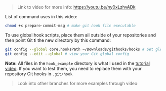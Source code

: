 
> Link to video for more info: https://youtu.be/ny0xLzhvADk

List of command uses in this video:
```bash
chmod +x prepare-commit-msg # make git hook file executable
```

To use global hook scripts, place them all outside of your repositories and then point Git ti the new directory by this command:
```bash
git config --global core.hooksPath ~/Downloads/githooks/hooks # Set global Git hooks in your system for all repo
git config --edit --global # view your Git global config
```

__Note:__ All files in the `hook_example` directory is what I used in the [tutorial video](https://youtu.be/ny0xLzhvADk). If you want to test them, you need to replace them with your repository Git hooks in `.git/hook`

> Look into other branches for more examples through video